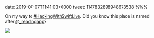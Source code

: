 date: 2019-07-07T11:41:03+0000
tweet: 1147832898948673538
%%%

On my way to [#HackingWithSwiftLive](https://twitter.com/hashtag/HackingWithSwiftLive). Did you know this place is named after [@_readingapp](https://twitter.com/_readingapp)?

![](D-3r7OGXoAASIlW.jpg)
